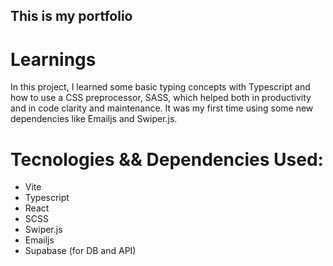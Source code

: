 ## This is my portfolio

# Learnings
In this project, I learned some basic typing concepts with Typescript and how to use a CSS preprocessor, SASS, which helped both in productivity and in code clarity and maintenance.
It was my first time using some new dependencies like Emailjs and Swiper.js.

# Tecnologies && Dependencies Used:
- Vite
- Typescript
- React
- SCSS
- Swiper.js
- Emailjs
- Supabase (for DB and API)


